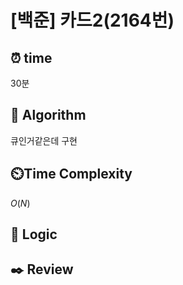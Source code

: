 # [백준]  카드2(2164번)

## ⏰  **time**

30분

## :pushpin: **Algorithm**

큐인거같은데 구현

## ⏲️**Time Complexity**

$O(N)$

## :round_pushpin: **Logic**

## :black_nib: **Review**

```

```
